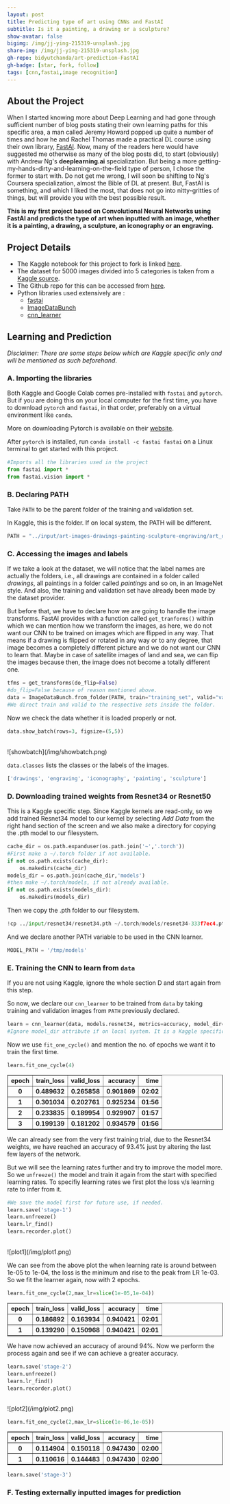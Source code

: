 ```yaml
---
layout: post
title: Predicting type of art using CNNs and FastAI
subtitle: Is it a painting, a drawing or a sculpture?
show-avatar: false
bigimg: /img/jj-ying-215319-unsplash.jpg
share-img: /img/jj-ying-215319-unsplash.jpg
gh-repo: bidyutchanda/art-prediction-FastAI
gh-badge: [star, fork, follow]
tags: [cnn,fastai,image recognition]
---
```


## About the Project
When I started knowing more about Deep Learning and had gone through sufficient number of blog posts stating their own learning paths for this specific area, a man called Jeremy Howard popped up quite a number of times and how he and Rachel Thomas made a practical DL course using their own library, [FastAI](https://fast.ai). Now, many of the readers here would have suggested me otherwise as many of the blog posts did, to start (obviously) with Andrew Ng's **deeplearning.ai** specialization. But being a more getting-my-hands-dirty-and-learning-on-the-field type of person, I chose the former to start with. Do not get me wrong, I will soon be shifting to Ng's Coursera specialization, almost the Bible of DL at present. But, FastAI is something, and which I liked the most, that does not go into nitty-gritties of things, but will provide you with the best possible result. 

**This is my first project based on Convolutional Neural Networks using FastAI and predicts the type of art when inputted with an image, whether it is a painting, a drawing, a sculpture, an iconography or an engraving.**



## Project Details
- The Kaggle notebook for this project to fork is linked [here](https://www.kaggle.com/bidyutchanda/art-prediction-using-cnn-fastai-acc-94-74).
- The dataset for 5000 images divided into 5 categories is taken from a [Kaggle source](https://www.kaggle.com/moosecat/art-images-drawings-painting-sculpture-engraving).
- The Github repo for this can be accessed from [here](https://github.com/bidyutchanda/art-prediction-FastAI).
- Python libraries used extensively are :
    - [fastai](https://github.com/fastai/fastai) 
    - [ImageDataBunch](https://docs.fast.ai/vision.data.html#ImageDataBunch) 
    - [cnn_learner](https://docs.fast.ai/vision.learner.html#cnn_learner) 



## Learning and Prediction
_Disclaimer: There are some steps below which are Kaggle specific only and will be mentioned as such beforehand_.
### A. Importing the libraries
Both Kaggle and Google Colab comes pre-installed with `fastai` and `pytorch`. But if you are doing this on your local computer for the first time, you have to download `pytorch` and `fastai`, in that order, preferably on a virtual environment like `conda`.

More on downloading Pytorch is available on their [website](https://pytorch.org/get-started/locally/).

After `pytorch` is installed, run `conda install -c fastai fastai` on a Linux terminal to get started with this project. 


```python
#Imports all the libraries used in the project
from fastai import *
from fastai.vision import *
```



### B. Declaring PATH 
Take `PATH` to be the parent folder of the training and validation set. 

In Kaggle, this is the folder. If on local system, the PATH will be different. 



```python
PATH = "../input/art-images-drawings-painting-sculpture-engraving/art_dataset_cleaned/art_dataset"
```



### C. Accessing the images and labels
If we take a look at the dataset, we will notice that the label names are actually the folders, i.e., all drawings are contained in a folder called _drawings_, all paintings in a folder called _paintings_ and so on, in an ImageNet style. And also, the training and validation set have already been made by the dataset provider. 

But before that, we have to declare how we are going to handle the image transforms. FastAI provides with a function called `get_tranforms()` within which we can mention how we transform the images, as here, we do not want our CNN to be trained on images which are flipped in any way. That means if a drawing is flipped or rotated in any way or to any degree, that image becomes a completely different picture and we do not want our CNN to learn that. Maybe in case of satellite images of land and sea, we can flip the images because then, the image does not become a totally different one. 



```python
tfms = get_transforms(do_flip=False)
#do_flip=False because of reason mentioned above. 
data = ImageDataBunch.from_folder(PATH, train="training_set", valid="validation_set", ds_tfms=tfms, size=200, num_workers=0)
#We direct train and valid to the respective sets inside the folder. 
```



Now we check the data whether it is loaded properly or not. 



```python
data.show_batch(rows=3, figsize=(5,5))
```


<br>
![showbatch](/img/showbatch.png)


`data.classes` lists the classes or the labels of the images. 



```python
['drawings', 'engraving', 'iconography', 'painting', 'sculpture']
```



### D. Downloading trained weights from Resnet34 or Resnet50
This is a Kaggle specific step. Since Kaggle kernels are read-only, so we add trained Resnet34 model to our kernel by selecting _Add Data_ from the right hand section of the screen and we also make a directory for copying the .pth model to our filesystem. 



```python
cache_dir = os.path.expanduser(os.path.join('~','.torch'))
#First make a ~/.torch folder if not available. 
if not os.path.exists(cache_dir):
    os.makedirs(cache_dir)
models_dir = os.path.join(cache_dir,'models')
#then make ~/.torch/models, if not already available.
if not os.path.exists(models_dir):
    os.makedirs(models_dir)
```


Then we copy the .pth folder to our filesystem. 



```python
!cp ../input/resnet34/resnet34.pth ~/.torch/models/resnet34-333f7ec4.pth 
```


And we declare another PATH variable to be used in the CNN learner. 



```python
MODEL_PATH = '/tmp/models'
```



### E. Training the CNN to learn from `data`
If you are not using Kaggle, ignore the whole section D and start again from this step. 

So now, we declare our `cnn_learner` to be trained from `data` by taking training and validation images from `PATH` previously declared. 



```python
learn = cnn_learner(data, models.resnet34, metrics=accuracy, model_dir=MODEL_PATH)
#Ignore model_dir attribute if on local system. It is a Kaggle specific step again.
```



Now we use `fit_one_cycle()` and mention the no. of epochs we want it to train the first time. 



```python
learn.fit_one_cycle(4)
```


<div>
<style scoped>
    .dataframe tbody tr th:only-of-type {
        vertical-align: middle;
    }

    .dataframe tbody tr th {
        vertical-align: top;
    }

    .dataframe thead th {
        text-align: right;
    }
</style>
<table border="1" class="dataframe">
  <thead>
    <tr style="text-align: right;">
        <th>epoch</th>
        <th>train_loss</th>
        <th>valid_loss</th>
        <th>accuracy</th>
        <th>time</th>
    </tr>
  </thead>
  <tbody>
    <tr>
        <th>0</th>
        <th>0.489632</th>
        <th>0.265858</th>
        <th>0.901869</th>
        <th>02:02</th>
    </tr>
    <tr>  
        <th>1</th>
        <th>0.301034</th>
        <th>0.202761</th>
        <th>0.925234</th>
        <th>01:56</th>
    </tr>
    <tr>
        <th>2</th>
        <th>0.233835</th>
        <th>0.189954</th>
        <th>0.929907</th>
        <th>01:57</th>
    </tr>
    <tr>
        <th>3</th>
        <th>0.199139</th>
        <th>0.181202</th>
        <th>0.934579</th>
        <th>01:56</th>
    </tr>
  </tbody>
</table>
</div>


We can already see from the very first training trial, due to the Resnet34 weights, we have reached an accuracy of 93.4% just by altering the last few layers of the network. 

But we will see the learning rates further and try to improve the model more. So we `unfreeze()` the model and train it again from the start with specified learning rates. To specifiy learning rates we first plot the loss v/s learning rate to infer from it.



```python
#We save the model first for future use, if needed. 
learn.save('stage-1')
learn.unfreeze()
learn.lr_find()
learn.recorder.plot()
```

<br>
![plot1](/img/plot1.png)


We can see from the above plot the when learning rate is around between 1e-05 to 1e-04, the loss is the minimum and rise to the peak from LR 1e-03. So we fit the learner again, now with 2 epochs. 



```python
learn.fit_one_cycle(2,max_lr=slice(1e-05,1e-04))
```


<div>
<style scoped>
    .dataframe tbody tr th:only-of-type {
        vertical-align: middle;
    }

    .dataframe tbody tr th {
        vertical-align: top;
    }

    .dataframe thead th {
        text-align: right;
    }
</style>
<table border="1" class="dataframe">
  <thead>
    <tr style="text-align: right;">
        <th>epoch</th>
        <th>train_loss</th>
        <th>valid_loss</th>
        <th>accuracy</th>
        <th>time</th>
    </tr>
  </thead>
  <tbody>
    <tr>
        <th>0</th>
        <th>0.186892</th>
        <th>0.163934</th>
        <th>0.940421</th>
        <th>02:01</th>
    </tr>
    <tr>  
        <th>1</th>
        <th>0.139290</th>
        <th>0.150968</th>
        <th>0.940421</th>
        <th>02:01</th>
    </tr>
  </tbody>
</table>
</div>



We have now achieved an accuracy of around 94%. Now we perform the process again and see if we can achieve a greater accuracy.



```python
learn.save('stage-2')
learn.unfreeze()
learn.lr_find()
learn.recorder.plot()
```


<br>
![plot2](/img/plot2.png)



```python
learn.fit_one_cycle(2,max_lr=slice(1e-06,1e-05))
```


<div>
<style scoped>
    .dataframe tbody tr th:only-of-type {
        vertical-align: middle;
    }

    .dataframe tbody tr th {
        vertical-align: top;
    }

    .dataframe thead th {
        text-align: right;
    }
</style>
<table border="1" class="dataframe">
  <thead>
    <tr style="text-align: right;">
        <th>epoch</th>
        <th>train_loss</th>
        <th>valid_loss</th>
        <th>accuracy</th>
        <th>time</th>
    </tr>
  </thead>
  <tbody>
    <tr>
        <th>0</th>
        <th>0.114904</th>
        <th>0.150118</th>
        <th>0.947430</th>
        <th>02:00</th>
    </tr>
    <tr>  
        <th>1</th>
        <th>0.110616</th>
        <th>0.144483</th>
        <th>0.947430</th>
        <th>02:00</th>
    </tr>
  </tbody>
</table>
</div>


```python
learn.save('stage-3')
```



### F. Testing externally inputted images for prediction
